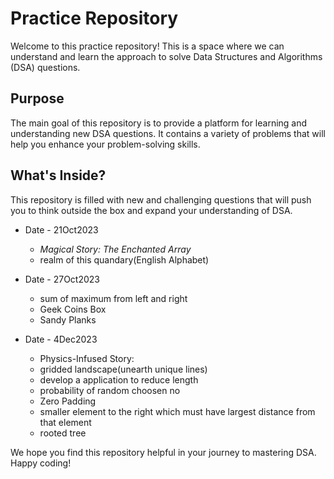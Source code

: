 # Practice Repository

Welcome to this practice repository! This is a space where we can understand and learn the approach to solve Data Structures and Algorithms (DSA) questions.

## Purpose

The main goal of this repository is to provide a platform for learning and understanding new DSA questions. It contains a variety of problems that will help you enhance your problem-solving skills.

## What's Inside?

This repository is filled with new and challenging questions that will push you to think outside the box and expand your understanding of DSA.

-  Date - 21Oct2023
    - _Magical Story: The Enchanted Array_
    - realm of this quandary(English Alphabet)

- Date - 27Oct2023
    - sum of maximum from left and right
    - Geek Coins Box
    - Sandy Planks

- Date - 4Dec2023
    - Physics-Infused Story:
    - gridded landscape(unearth unique lines)
    - develop a application to reduce length
    - probability of random choosen no
    - Zero Padding
    - smaller element to the right which must have largest distance from that element
    - rooted tree

We hope you find this repository helpful in your journey to mastering DSA. Happy coding!
